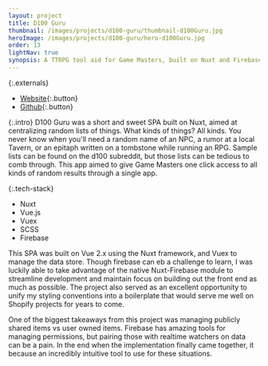 ```yaml
---
layout: project
title: D100 Guru
thumbnail: /images/projects/d100-guru/thumbnail-d100Guru.jpg
heroImage: /images/projects/d100-guru/hero-d100Guru.jpg
order: 13
lightNav: true
synopsis: A TTRPG tool aid for Game Masters, built on Nuxt and Firebase
---
```

{:.externals}
 - [Website](https://d100-guru.web.app/){:.button}
 - [Github](https://github.com/sstadt/d100-guru){:.button}

{:.intro}
D100 Guru was a short and sweet SPA built on Nuxt, aimed at centralizing random lists of things. What kinds of things? All kinds. You never know when you'll need a random name of an NPC, a rumor at a local Tavern, or an epitaph written on a tombstone while running an RPG. Sample lists can be found on the d100 subreddit, but those lists can be tedious to comb through. This app aimed to give Game Masters one click access to all kinds of random results through a single app.

{:.tech-stack}
 - Nuxt
 - Vue.js
 - Vuex
 - SCSS
 - Firebase

This SPA was built on Vue 2.x using the Nuxt framework, and Vuex to manage the data store. Though firebase can eb a challenge to learn, I was luckily able to take advantage of the native Nuxt-Firebase module to streamline development and maintain focus on building out the front end as much as possible. The project also served as an excellent opportunity to unify my styling conventions into a boilerplate that would serve me well on Shopify projects for years to come.

One of the biggest takeaways from this project was managing publicly shared items vs user owned items. Firebase has amazing tools for managing permissions, but pairing those with realtime watchers on data can be a pain. In the end when the implementation finally came together, it because an incredibly intuitive tool to use for these situations.
